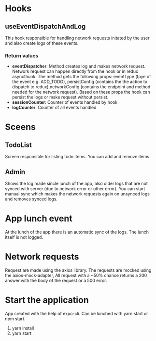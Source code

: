 # Hooks
## useEventDispatchAndLog
This hook responsible for handling network requests initated by the user and also create logs of these events.
### Return values
- **eventDispatcher**: Method creates log and makes network request. Network request can happen directly from the hook or in redux asyncthunk. The method gets the following props: eventType (tpye of the event e.g: ADD_TODO), persistConfig (contains the the action to dispatch to redux),networkConfig (contains the endpoint and method needed for the network request). Based on these props the hook can persist the logs or make request without persist. 
- **sessionCounter**: Counter of events handled by hook
- **logCounter**: Counter of all events handled

# Sceens

## TodoList
Screen responsible for listing todo items. You can add and remove items.

## Admin
Shows the log made sincle lunch of the app, also older logs that are not synced with server (due to network error or other error).
You can start manual sync which makes the network requests again on unsynced logs and removes synced logs.


#  App lunch event

At the lunch of the app there is an automatic sync of the logs. The lunch itself is not logged.

# Network requests
Request are made using the axios library. The requests are mocked using the axios-mock-adapter, All request with a ~50% chance returns a 200 answer with the body of the request or a 500 error.

# Start the application
App created with the help of expo-cli. Can be lunched with yarn start or npm start.
1. yarn install
2. yarn start

